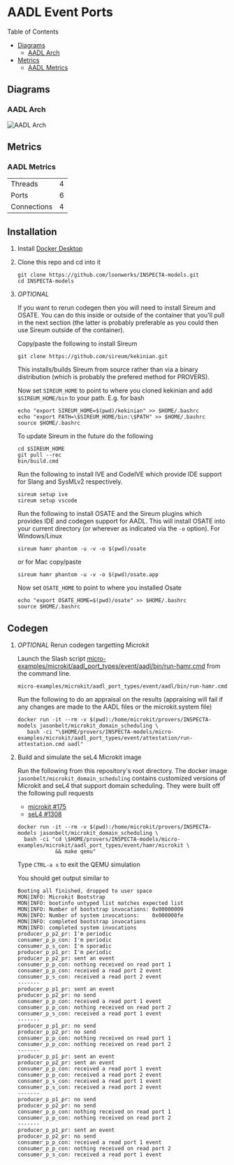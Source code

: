 # AADL Event Ports

 Table of Contents
  * [Diagrams](#diagrams)
    * [AADL Arch](#aadl-arch)
  * [Metrics](#metrics)
    * [AADL Metrics](#aadl-metrics)

## Diagrams
### AADL Arch
![AADL Arch](aadl/diagrams/arch.svg)

## Metrics
### AADL Metrics
| | |
|--|--|
|Threads|4|
|Ports|6|
|Connections|4|


## Installation


1. Install [Docker Desktop](https://www.docker.com/products/docker-desktop/)

1. Clone this repo and cd into it

   ```
   git clone https://github.com/loonwerks/INSPECTA-models.git
   cd INSPECTA-models
   ```

1. *OPTIONAL*

    If you want to rerun codegen then you will need to install Sireum
    and OSATE.  You can do this inside or outside of the container that you'll pull in the next section (the latter is probably preferable as you could then use Sireum outside of the container).

    Copy/paste the following to install Sireum
    ```
    git clone https://github.com/sireum/kekinian.git
    ```

    This installs/builds Sireum from source rather than via a binary distribution (which is probably the prefered method for PROVERS).  

    Now set ``SIREUM_HOME`` to point to where you cloned kekinian and add ``$SIREUM_HOME/bin`` to your path.  E.g. for bash

    ```
    echo "export SIREUM_HOME=$(pwd)/kekinian" >> $HOME/.bashrc
    echo "export PATH=\$SIREUM_HOME/bin:\$PATH" >> $HOME/.bashrc
    source $HOME/.bashrc
    ```

    To update Sireum in the future do the following
    ```
    cd $SIREUM_HOME
    git pull --rec
    bin/build.cmd
    ```

    Run the following to install IVE and CodeIVE which provide IDE support for Slang and SysMLv2 respectively.
    ```
    sireum setup ive
    sireum setup vscode
    ```

    Run the following to install OSATE and the Sireum plugins which provides IDE and codegen support for AADL. This will install OSATE into your current directory (or wherever as indicated via the ``-o`` option).  For Windows/Linux 
    ```
    sireum hamr phantom -u -v -o $(pwd)/osate
    ```

    or for Mac copy/paste
    ```
    sireum hamr phantom -u -v -o $(pwd)/osate.app
    ```

    Now set ``OSATE_HOME`` to point to where you installed Osate

    ```
    echo "export OSATE_HOME=$(pwd)/osate" >> $HOME/.bashrc
    source $HOME/.bashrc
    ```

## Codegen

1. *OPTIONAL* Rerun codegen targetting Microkit
   
    Launch the Slash script [micro-examples/microkit/aadl_port_types/event/aadl/bin/run-hamr.cmd](aadl/bin/run-hamr.cmd) from the command line.  

   ```
   micro-examples/microkit/aadl_port_types/event/aadl/bin/run-hamr.cmd
   ```

   Run the following to do an appraisal on the results (appraising will fail if any changes are made to the AADL files or the microkit.system file)

   ```
   docker run -it --rm -v $(pwd):/home/microkit/provers/INSPECTA-models jasonbelt/microkit_domain_scheduling \
      bash -ci "\$HOME/provers/INSPECTA-models/micro-examples/microkit/aadl_port_types/event/attestation/run-attestation.cmd aadl"
   ``` 
   
1. Build and simulate the seL4 Microkit image

    Run the following from this repository's root directory.  The docker image ``jasonbelt/microkit_domain_scheduling`` contains customized versions of Microkit and seL4 that support domain scheduling. They were built off the following pull requests

   - [microkit #175](https://github.com/seL4/microkit/pull/175)
   - [seL4 #1308](https://github.com/seL4/seL4/pull/1308)

    ```
    docker run -it --rm -v $(pwd):/home/microkit/provers/INSPECTA-models jasonbelt/microkit_domain_scheduling \
      bash -ci "cd \$HOME/provers/INSPECTA-models/micro-examples/microkit/aadl_port_types/event/hamr/microkit \
                && make qemu"
    ```

    Type ``CTRL-a x`` to exit the QEMU simulation
    
    You should get output similar to
    ```
    Booting all finished, dropped to user space
    MON|INFO: Microkit Bootstrap
    MON|INFO: bootinfo untyped list matches expected list
    MON|INFO: Number of bootstrap invocations: 0x00000009
    MON|INFO: Number of system invocations:    0x000000fe
    MON|INFO: completed bootstrap invocations
    MON|INFO: completed system invocations
    producer_p_p2_pr: I'm periodic
    consumer_p_p_con: I'm periodic
    consumer_p_s_con: I'm sporadic
    producer_p_p1_pr: I'm periodic
    producer_p_p2_pr: sent an event
    consumer_p_p_con: nothing received on read port 1
    consumer_p_p_con: received a read port 2 event
    consumer_p_s_con: received a read port 2 event
    -------
    producer_p_p1_pr: sent an event
    producer_p_p2_pr: no send
    consumer_p_p_con: received a read port 1 event
    consumer_p_p_con: nothing received on read port 2
    consumer_p_s_con: received a read port 1 event
    -------
    producer_p_p1_pr: no send
    producer_p_p2_pr: no send
    consumer_p_p_con: nothing received on read port 1
    consumer_p_p_con: nothing received on read port 2
    -------
    producer_p_p1_pr: sent an event
    producer_p_p2_pr: sent an event
    consumer_p_p_con: received a read port 1 event
    consumer_p_p_con: received a read port 2 event
    consumer_p_s_con: received a read port 1 event
    consumer_p_s_con: received a read port 2 event
    -------
    producer_p_p1_pr: no send
    producer_p_p2_pr: no send
    consumer_p_p_con: nothing received on read port 1
    consumer_p_p_con: nothing received on read port 2
    -------
    producer_p_p1_pr: sent an event
    producer_p_p2_pr: no send
    consumer_p_p_con: received a read port 1 event
    consumer_p_p_con: nothing received on read port 2
    consumer_p_s_con: received a read port 1 event
    ```